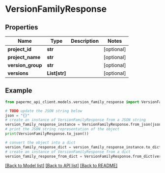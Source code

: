 # VersionFamilyResponse


## Properties

Name | Type | Description | Notes
------------ | ------------- | ------------- | -------------
**project_id** | **str** |  | [optional] 
**project_name** | **str** |  | [optional] 
**version_group** | **str** |  | [optional] 
**versions** | **List[str]** |  | [optional] 

## Example

```python
from papermc_api_client.models.version_family_response import VersionFamilyResponse

# TODO update the JSON string below
json = "{}"
# create an instance of VersionFamilyResponse from a JSON string
version_family_response_instance = VersionFamilyResponse.from_json(json)
# print the JSON string representation of the object
print(VersionFamilyResponse.to_json())

# convert the object into a dict
version_family_response_dict = version_family_response_instance.to_dict()
# create an instance of VersionFamilyResponse from a dict
version_family_response_from_dict = VersionFamilyResponse.from_dict(version_family_response_dict)
```
[[Back to Model list]](../README.md#documentation-for-models) [[Back to API list]](../README.md#documentation-for-api-endpoints) [[Back to README]](../README.md)


